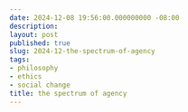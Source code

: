 ```yaml
---
date: 2024-12-08 19:56:00.000000000 -08:00
description:
layout: post
published: true
slug: 2024-12-the-spectrum-of-agency
tags:
- philosophy
- ethics
- social change
title: the spectrum of agency
---
```

